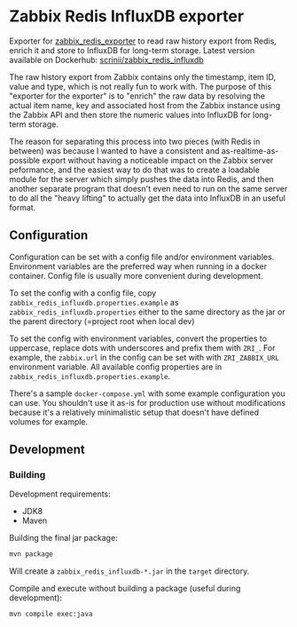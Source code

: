 # Zabbix Redis InfluxDB exporter

Exporter for [zabbix_redis_exporter](https://github.com/Scrin/zabbix_redis_exporter) to read raw history export from Redis, enrich it and store to InfluxDB for long-term storage. Latest version available on Dockerhub: [scrinii/zabbix_redis_influxdb](https://hub.docker.com/r/scrinii/zabbix_redis_influxdb)

The raw history export from Zabbix contains only the timestamp, item ID, value and type, which is not really fun to work with. The purpose of this "exporter for the exporter" is to "enrich" the raw data by resolving the actual item name, key and associated host from the Zabbix instance using the Zabbix API and then store the numeric values into InfluxDB for long-term storage.

The reason for separating this process into two pieces (with Redis in between) was because I wanted to have a consistent and as-realtime-as-possible export without having a noticeable impact on the Zabbix server peformance, and the easiest way to do that was to create a loadable module for the server which simply pushes the data into Redis, and then another separate program that doesn't even need to run on the same server to do all the "heavy lifting" to actually get the data into InfluxDB in an useful format.

## Configuration

Configuration can be set with a config file and/or environment variables. Environment variables are the preferred way when running in a docker container. Config file is usually more convenient during development.

To set the config with a config file, copy `zabbix_redis_influxdb.properties.example` as `zabbix_redis_influxdb.properties` either to the same directory as the jar or the parent directory (=project root when local dev)

To set the config with environment variables, convert the properties to uppercase, replace dots with underscores and prefix them with `ZRI_`. For example, the `zabbix.url` in the config can be set with with `ZRI_ZABBIX_URL` environment variable. All available config properties are in `zabbix_redis_influxdb.properties.example`.

There's a sample `docker-compose.yml` with some example configuration you can use. You shouldn't use it as-is for production use without modifications because it's a relatively minimalistic setup that doesn't have defined volumes for example.

## Development

### Building

Development requirements:
- JDK8
- Maven

Building the final jar package:

```sh
mvn package
```

Will create a `zabbix_redis_influxdb-*.jar` in the `target` directory.

Compile and execute without building a package (useful during development):

```sh
mvn compile exec:java
```
